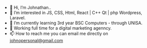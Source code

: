 - 👋 Hi, I’m Johnathan..
- 👀 I’m interested in JS, CSS, Html, React | C++ Qt | php Wordpress, Laravel.
- 🌱 I’m currently learning 3rd year BSC Computers - through UNISA.
- 💞️ Working full time for a digital marketing agenncy.
- 📫 How to reach me you can email me directly on johnopersonal@gmail.com

<!---
Johno4308/Johno4308 is a ✨ special ✨ repository because its `README.md` (this file) appears on your GitHub profile.
You can click the Preview link to take a look at your changes.
--->
